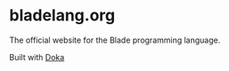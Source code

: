 # bladelang.org

The official website for the Blade programming language.

Built with [Doka](https://github.com/mcfriend99/doka)
